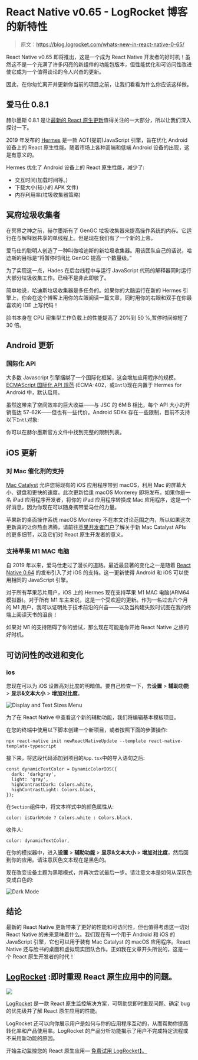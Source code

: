 # React Native v0.65 - LogRocket 博客的新特性

> 原文：<https://blog.logrocket.com/whats-new-in-react-native-0-65/>

React Native v0.65 即将推出，这是一个成为 React Native 开发者的好时机！虽然这不是一个充满了许多闪亮的新组件的功能包版本，但性能优化和可访问性改进使它成为一个值得谈论的令人兴奋的更新。

因此，在你匆忙离开并更新你当前的项目之前，让我们看看为什么你应该这样做。

## 爱马仕 0.8.1

赫尔墨斯 0.8.1 是让[最新的 React 原生更新](https://reactnative.dev/blog/2021/08/17/version-065)值得关注的一大部分，所以让我们深入探讨一下。

2019 年发布的 [Hermes](https://blog.logrocket.com/getting-started-with-hermes-in-react-native/) 是一款 AOT(提前)JavaScript 引擎，旨在优化 Android 设备上的 React 原生性能。随着市场上各种高端和低端 Android 设备的出现，这是有意义的。

Hermes 优化了 Android 设备上的 React 原生性能，减少了:

*   交互时间(加载时间等。)
*   下载大小(较小的 APK 文件)
*   内存利用率(垃圾收集器策略)

## 冥府垃圾收集者

在冥界之神之前，赫尔墨斯有了 GenGC 垃圾收集器来提高操作系统的内存。它运行在与解释器共享的单线程上。但是现在我们有了一个新的上帝。

爱马仕的聪明人创造了一种叫做哈迪斯的新垃圾收集器。用该团队自己的话说，哈迪斯的目标是“将暂停时间比 GenGC 提高一个数量级。”

为了实现这一点，Hades 在后台线程中与运行 JavaScript 代码的解释器同时运行大部分垃圾收集工作。已经不是非此即彼了。

简单地说，哈迪斯垃圾收集器是多任务的。如果你的大脑运行在新的 Hermes 引擎上，你会在这个博客上用你的左眼阅读一篇文章，同时用你的右眼和双手在你最喜欢的 IDE 上写代码！

脸书本身在 CPU 密集型工作负载上的性能提高了 20%到 50 %,暂停时间缩短了 30 倍。

## Android 更新

### 国际化 API

大多数 Javascript 引擎捆绑了一个国际化框架，这会增加应用程序的规模。 [ECMAScript 国际化 API 规范](https://tc39.es/ecma402/) (ECMA-402，或`Intl`)现在内置于 Hermes for Android 中，默认启用。

虽然这带来了空间效率的巨大收益——与 JSC 的 6MiB 相比，每个 API 大小的开销高达 57-62K——但也有一些代价。Android SDKs 存在一些限制，目前不支持以下`Intl`对象:

你可以在赫尔墨斯官方文件中找到完整的限制列表。

## iOS 更新

### 对 Mac 催化剂的支持

[Mac Catalyst](https://developer.apple.com/mac-catalyst/) 允许您将现有的 iOS 应用程序带到 macOS，利用 Mac 的屏幕大小、键盘和更快的速度。此次更新恰逢 macOS Monterey 即将发布。如果你是一名 iPad 应用程序开发者，将你的 iPad 应用程序转换成 Mac 应用程序，这是一个好消息，因为你现在可以随身携带爱马仕的力量。

苹果新的桌面操作系统 macOS Monterey 不在本文讨论范围之内，所以如果这次更新真的让你热血沸腾，请前往[苹果开发者门户](https://developer.apple.com/mac-catalyst/)了解关于新 Mac Catalyst APIs 的更多细节，以及它们对 React 原生开发者的意义。

### 支持苹果 M1 MAC 电脑

自 2019 年以来，爱马仕走过了漫长的道路。最近最显著的变化之一是随着 [React Native 0.64](https://blog.logrocket.com/whats-new-in-react-native-0-64/) 的发布引入了对 iOS 的支持。这一更新使得 Android 和 iOS 可以使用相同的 JavaScript 引擎。

对于所有苹果芯片用户，iOS 上的 Hermes 现在支持苹果 M1 MAC 电脑(ARM64 模拟器)。对于所有 M1 车主来说，这是一个受欢迎的更新。作为一名过去六个月的 M1 用户，我可以证明处于技术前沿的兴奋——以及当构建失败时试图在我的终端上阅读天书的沮丧！

如果对 M1 的支持阻碍了你的尝试，那么现在可能是你开始 React Native 之旅的好时机。

## 可访问性的改进和变化

### ios

您现在可以为 iOS 设置高对比度的明暗值。要自己检查一下，去**设置** > **辅助功能** > **显示&文本大小** > **增加对比度**。

![Display and Text Sizes Menu](img/46e3e767cd9882cdf053dbd947ba4ac6.png)

为了在 React Native 中查看这个新的辅助功能，我们将编辑基本模板项目。

在您的终端中使用以下脚本创建一个新项目，或者按照下面的步骤操作:

```
npx react-native init newReactNativeUpdate --template react-native-template-typescript

```

接下来，将这段代码添加到项目的`App.tsx`中的导入语句之后:

```
const dynamicTextColor = DynamicColorIOS({
  dark: 'darkgray',
  light: 'gray',
  highContrastDark: Colors.white,
  highContrastLight: Colors.black,
});

```

在`Section`组件中，将文本样式中的颜色属性从:

`color: isDarkMode ? Colors.white : Colors.black,`

收件人:

`color: dynamicTextColor,`

在你的模拟器中，进入**设置** > **辅助功能** > **显示&文本大小** > **增加对比度**，然后回到你的应用。请注意灰色文本现在是黑色的。

现在改变设备主题为黑暗模式，并再次尝试最后一步。请注意文本是如何从深灰色变成白色的:

![Dark Mode](img/7e4da9fcbcb0bc03540f328618e8bd0a.png)

## 结论

最新的 React Native 更新带来了更好的性能和可访问性，但也值得考虑这一切对 React Native 的未来意味着什么。我们现在有一个用于 Android 和 iOS 的 JavaScript 引擎，它也可以用于装有 Mac Catalyst 的 macOS 应用程序。React Native 还与脸书的桌面和虚拟现实团队合作。正如我在文章开头所说的，这是一个 React 原生开发者的时代！

## [LogRocket](https://lp.logrocket.com/blg/react-native-signup) :即时重现 React 原生应用中的问题。

[![](img/110055665562c1e02069b3698e6cc671.png)](https://lp.logrocket.com/blg/react-native-signup)

[LogRocket](https://lp.logrocket.com/blg/react-native-signup) 是一款 React 原生监控解决方案，可帮助您即时重现问题、确定 bug 的优先级并了解 React 原生应用的性能。

LogRocket 还可以向你展示用户是如何与你的应用程序互动的，从而帮助你提高转化率和产品使用率。LogRocket 的产品分析功能揭示了用户不完成特定流程或不采用新功能的原因。

开始主动监控您的 React 原生应用— [免费试用 LogRocket】。](https://lp.logrocket.com/blg/react-native-signup)